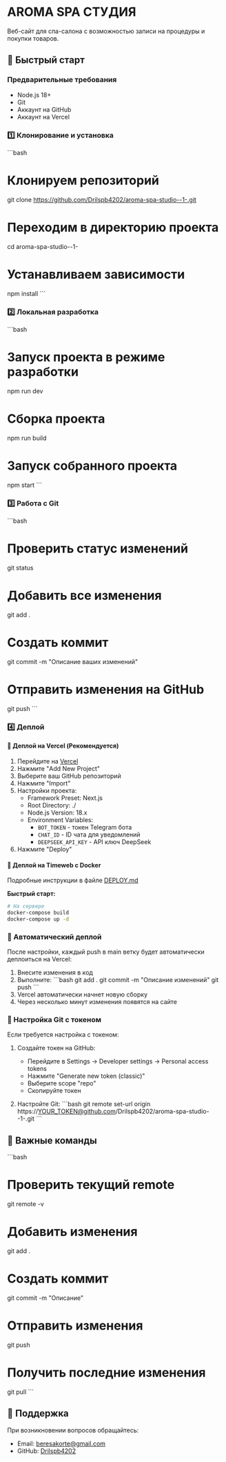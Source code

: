 # AROMA SPA СТУДИЯ

Веб-сайт для спа-салона с возможностью записи на процедуры и покупки товаров.

## 🚀 Быстрый старт

### Предварительные требования

- Node.js 18+ 
- Git
- Аккаунт на GitHub
- Аккаунт на Vercel

### 1️⃣ Клонирование и установка

\`\`\`bash
# Клонируем репозиторий
git clone https://github.com/Drilspb4202/aroma-spa-studio--1-.git

# Переходим в директорию проекта
cd aroma-spa-studio--1-

# Устанавливаем зависимости
npm install
\`\`\`

### 2️⃣ Локальная разработка

\`\`\`bash
# Запуск проекта в режиме разработки
npm run dev

# Сборка проекта
npm run build

# Запуск собранного проекта
npm start
\`\`\`

### 3️⃣ Работа с Git

\`\`\`bash
# Проверить статус изменений
git status

# Добавить все изменения
git add .

# Создать коммит
git commit -m "Описание ваших изменений"

# Отправить изменения на GitHub
git push
\`\`\`

### 4️⃣ Деплой

#### 🚀 Деплой на Vercel (Рекомендуется)

1. Перейдите на [Vercel](https://vercel.com)
2. Нажмите "Add New Project"
3. Выберите ваш GitHub репозиторий
4. Нажмите "Import"
5. Настройки проекта:
   - Framework Preset: Next.js
   - Root Directory: ./
   - Node.js Version: 18.x
   - Environment Variables:
     - `BOT_TOKEN` - токен Telegram бота
     - `CHAT_ID` - ID чата для уведомлений
     - `DEEPSEEK_API_KEY` - API ключ DeepSeek
6. Нажмите "Deploy"

#### 🐳 Деплой на Timeweb с Docker

Подробные инструкции в файле [DEPLOY.md](./DEPLOY.md)

**Быстрый старт:**
```bash
# На сервере
docker-compose build
docker-compose up -d
```

### 🔄 Автоматический деплой

После настройки, каждый push в main ветку будет автоматически деплоиться на Vercel:

1. Внесите изменения в код
2. Выполните:
   \`\`\`bash
   git add .
   git commit -m "Описание изменений"
   git push
   \`\`\`
3. Vercel автоматически начнет новую сборку
4. Через несколько минут изменения появятся на сайте

### 🔑 Настройка Git с токеном

Если требуется настройка с токеном:

1. Создайте токен на GitHub:
   - Перейдите в Settings -> Developer settings -> Personal access tokens
   - Нажмите "Generate new token (classic)"
   - Выберите scope "repo"
   - Скопируйте токен

2. Настройте Git:
   \`\`\`bash
   git remote set-url origin https://YOUR_TOKEN@github.com/Drilspb4202/aroma-spa-studio--1-.git
   \`\`\`

## 📝 Важные команды

\`\`\`bash
# Проверить текущий remote
git remote -v

# Добавить изменения
git add .

# Создать коммит
git commit -m "Описание"

# Отправить изменения
git push

# Получить последние изменения
git pull
\`\`\`

## 🤝 Поддержка

При возникновении вопросов обращайтесь:
- Email: beresakorte@gmail.com
- GitHub: [Drilspb4202](https://github.com/Drilspb4202)
